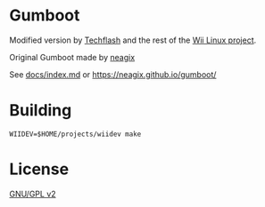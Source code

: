 # Gumboot

Modified version by [Techflash](https://github.com/techflashYT) and the rest of the [Wii Linux project](https://github.com/Wii-Linux).

Original Gumboot made by [neagix](https://github.com/neagix)

See [docs/index.md](docs/index.md) or https://neagix.github.io/gumboot/

# Building

```
WIIDEV=$HOME/projects/wiidev make
```

# License

[GNU/GPL v2](COPYING)
